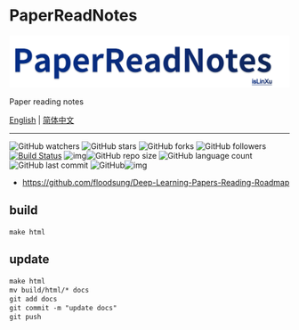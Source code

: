 # PaperReadNotes



![](./img/logo.png)

Paper reading notes

[English](README.md) | [简体中文](README.zh-CN.md)


---

![GitHub watchers](https://img.shields.io/github/watchers/isLinXu/PaperReadNotes.svg?style=social) ![GitHub stars](https://img.shields.io/github/stars/isLinXu/PaperReadNotes.svg?style=social) ![GitHub forks](https://img.shields.io/github/forks/isLinXu/PaperReadNotes.svg?style=social) ![GitHub followers](https://img.shields.io/github/followers/isLinXu.svg?style=social)
 [![Build Status](https://img.shields.io/endpoint.svg?url=https%3A%2F%2Factions-badge.atrox.dev%2Fatrox%2Fsync-dotenv%2Fbadge&style=flat)](https://github.com/isLinXu/PaperReadNotes)  ![img](https://badgen.net/badge/icon/learning?icon=deepscan&label)![GitHub repo size](https://img.shields.io/github/repo-size/isLinXu/PaperReadNotes.svg?style=flat-square) ![GitHub language count](https://img.shields.io/github/languages/count/isLinXu/PaperReadNotes)  ![GitHub last commit](https://img.shields.io/github/last-commit/isLinXu/PaperReadNotes) ![GitHub](https://img.shields.io/github/license/isLinXu/PaperReadNotes.svg?style=flat-square)![img](https://hits.dwyl.com/isLinXu/PaperReadNotes.svg)





- https://github.com/floodsung/Deep-Learning-Papers-Reading-Roadmap

## build
```
make html
```

## update
```
make html
mv build/html/* docs
git add docs
git commit -m "update docs"
git push
```